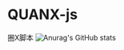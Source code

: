 # QUANX-js
圈X脚本
![Anurag's GitHub stats](https://github-readme-stats.vercel.app/api?username=CLOT-LIU&show_icons=true&theme=merko&locale=cn&include_all_commits=true)
